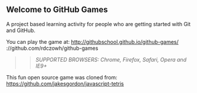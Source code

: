 ## Welcome to GitHub Games

A project based learning activity for people who are getting started with Git and GitHub.

You can play the game at: http://githubschool.github.io/github-games/
://github.com/rdczowh/github-games   

>> _*SUPPORTED BROWSERS*: Chrome, Firefox, Safari, Opera and IE9+_

This fun open source game was cloned from: https://github.com/jakesgordon/javascript-tetris
